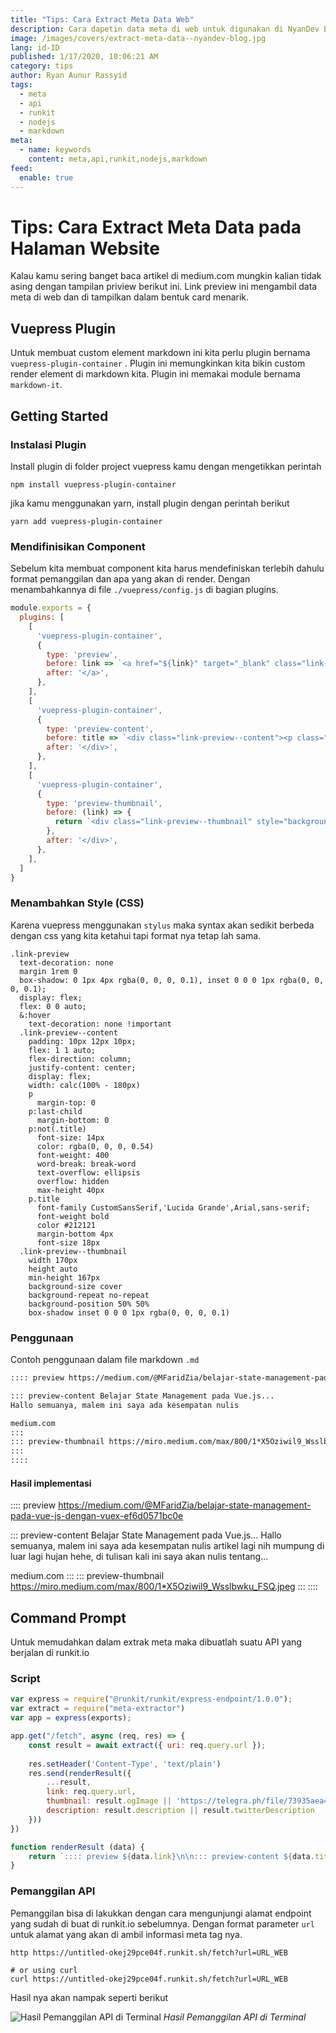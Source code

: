 ```yaml
---
title: "Tips: Cara Extract Meta Data Web"
description: Cara dapetin data meta di web untuk digunakan di NyanDev Blog
image: /images/covers/extract-meta-data--nyandev-blog.jpg
lang: id-ID
published: 1/17/2020, 10:06:21 AM
category: tips
author: Ryan Aunur Rassyid
tags:
  - meta
  - api
  - runkit
  - nodejs
  - markdown
meta:
  - name: keywords
    content: meta,api,runkit,nodejs,markdown
feed:
  enable: true
---
```

# Tips: Cara Extract Meta Data pada Halaman Website

<Author name="Ryan Aunur Rassyid" />
<FeaturedImage 
  src="/images/covers/extract-meta-data--nyandev-blog.jpg"
  author="Giancarlo Revolledo"
  source="unsplash.com"
  sourceLink="https://unsplash.com/photos/QOkr2RY4DT4" />

Kalau kamu sering banget baca artikel di medium.com mungkin kalian tidak asing dengan tampilan priview berikut ini. Link preview ini mengambil data meta di web dan di tampilkan dalam bentuk card menarik.

## Vuepress Plugin
Untuk membuat custom element markdown ini kita perlu plugin bernama `vuepress-plugin-container` . Plugin ini memungkinkan kita bikin custom render element di markdown kita. Plugin ini memakai module bernama `markdown-it`.

## Getting Started

### Instalasi Plugin
Install plugin di folder project vuepress kamu dengan mengetikkan perintah
```shell
npm install vuepress-plugin-container
```
jika kamu menggunakan yarn, install plugin dengan perintah berikut
```shell
yarn add vuepress-plugin-container
```

### Mendifinisikan Component
Sebelum kita membuat component kita harus mendefiniskan terlebih dahulu format pemanggilan dan apa yang akan di render. Dengan menambahkannya di file `./vuepress/config.js` di bagian plugins.

```js
module.exports = {
  plugins: [
    [
      'vuepress-plugin-container',
      {
        type: 'preview',
        before: link => `<a href="${link}" target="_blank" class="link-preview">`,
        after: '</a>',
      },
    ],
    [
      'vuepress-plugin-container',
      {
        type: 'preview-content',
        before: title => `<div class="link-preview--content"><p class="title">${title}</p>`,
        after: '</div>',
      },
    ],
    [
      'vuepress-plugin-container',
      {
        type: 'preview-thumbnail',
        before: (link) => {
          return `<div class="link-preview--thumbnail" style="background-image: url(${link});">`
        },
        after: '</div>',
      },
    ],
  ]
}
```

### Menambahkan Style (CSS)
Karena vuepress menggunakan `stylus` maka syntax akan sedikit berbeda dengan css yang kita ketahui tapi format nya tetap lah sama.

```styl
.link-preview
  text-decoration: none
  margin 1rem 0
  box-shadow: 0 1px 4px rgba(0, 0, 0, 0.1), inset 0 0 0 1px rgba(0, 0, 0, 0.1);
  display: flex;
  flex: 0 0 auto;
  &:hover
    text-decoration: none !important
  .link-preview--content
    padding: 10px 12px 10px;
    flex: 1 1 auto;
    flex-direction: column;
    justify-content: center;
    display: flex;
    width: calc(100% - 180px)
    p
      margin-top: 0
    p:last-child
      margin-bottom: 0
    p:not(.title)
      font-size: 14px
      color: rgba(0, 0, 0, 0.54)
      font-weight: 400
      word-break: break-word
      text-overflow: ellipsis
      overflow: hidden
      max-height 40px
    p.title
      font-family CustomSansSerif,'Lucida Grande',Arial,sans-serif;
      font-weight bold
      color #212121
      margin-bottom 4px
      font-size 18px
  .link-preview--thumbnail
    width 170px
    height auto
    min-height 167px
    background-size cover
    background-repeat no-repeat
    background-position 50% 50%
    box-shadow inset 0 0 0 1px rgba(0, 0, 0, 0.1)
```

### Penggunaan
Contoh penggunaan dalam file markdown `.md` 

```md
:::: preview https://medium.com/@MFaridZia/belajar-state-management-pada-vue-js-dengan-vuex-ef6d0571bc0e

::: preview-content Belajar State Management pada Vue.js...
Hallo semuanya, malem ini saya ada kesempatan nulis

medium.com
:::
::: preview-thumbnail https://miro.medium.com/max/800/1*X5Oziwil9_Wsslbwku_FSQ.jpeg
:::
::::
```

#### Hasil implementasi
:::: preview https://medium.com/@MFaridZia/belajar-state-management-pada-vue-js-dengan-vuex-ef6d0571bc0e

::: preview-content Belajar State Management pada Vue.js...
Hallo semuanya, malem ini saya ada kesempatan nulis artikel lagi nih mumpung di luar lagi hujan hehe, di tulisan kali ini saya akan nulis tentang…

medium.com
:::
::: preview-thumbnail https://miro.medium.com/max/800/1*X5Oziwil9_Wsslbwku_FSQ.jpeg
:::
::::

## Command Prompt
Untuk memudahkan dalam extrak meta maka dibuatlah suatu API yang berjalan di runkit.io

### Script
```js
var express = require("@runkit/runkit/express-endpoint/1.0.0");
var extract = require("meta-extractor")
var app = express(exports);

app.get("/fetch", async (req, res) => {
    const result = await extract({ uri: req.query.url });
    
    res.setHeader('Content-Type', 'text/plain')
    res.send(renderResult({
        ...result,
        link: req.query.url,
        thumbnail: result.ogImage || 'https://telegra.ph/file/73935aea4865c151c4c70.png',
        description: result.description || result.twitterDescription
    }))
})

function renderResult (data) {
    return `:::: preview ${data.link}\n\n::: preview-content ${data.title}\n${data.description}\n\n${data.host}\n:::\n::: preview-thumbnail ${data.thumbnail}\n:::\n::::`
}
```

### Pemanggilan API
Pemanggilan bisa di lakukkan dengan cara mengunjungi alamat endpoint yang sudah di buat di runkit.io sebelumnya. Dengan format parameter `url` untuk alamat yang akan di ambil informasi meta tag nya.

```shell
http https://untitled-okej29pce04f.runkit.sh/fetch?url=URL_WEB

# or using curl
curl https://untitled-okej29pce04f.runkit.sh/fetch?url=URL_WEB
```

Hasil nya akan nampak seperti berikut

![Hasil Pemanggilan API di Terminal](https://telegra.ph/file/fa5790f00cb63af08f6b3.png "Hasil Pemanggilan API di Terminal")
*Hasil Pemanggilan API di Terminal*

<Disqus />
